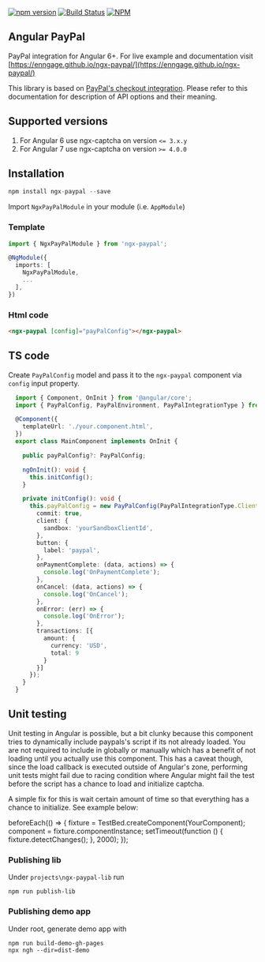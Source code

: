 [![npm version](https://badge.fury.io/js/ngx-paypal.svg)](https://badge.fury.io/js/ngx-paypal)
[![Build Status](https://api.travis-ci.org/Enngage/ngx-paypal.svg?branch=master)](https://travis-ci.org/Enngage/ngx-paypal)
[![NPM](https://nodei.co/npm/ngx-paypal.png?mini=true)](https://nodei.co/npm/ngx-paypal/)

## Angular PayPal

PayPal integration for Angular 6+. For live example and documentation visit [https://enngage.github.io/ngx-paypal/](https://enngage.github.io/ngx-paypal/)

This library is based on [PayPal's checkout integration](https://developer.paypal.com/docs/checkout/integrate/#1-get-the-code). Please refer to this documentation for description of API options and their meaning.

## Supported versions

1. For Angular 6 use ngx-captcha on version `<= 3.x.y`
2. For Angular 7 use ngx-captcha on version `>= 4.0.0`

## Installation

```javascript
npm install ngx-paypal --save
```

Import `NgxPayPalModule` in your module (i.e. `AppModule`) 

### Template

```typescript
import { NgxPayPalModule } from 'ngx-paypal';
```

```typescript
@NgModule({
  imports: [
    NgxPayPalModule,
    ...
  ],
})
```

### Html code

```html
<ngx-paypal [config]="payPalConfig"></ngx-paypal>
```

## TS code

Create `PayPalConfig` model and pass it to the `ngx-paypal` component via `config` input property.


```typescript
  import { Component, OnInit } from '@angular/core';
  import { PayPalConfig, PayPalEnvironment, PayPalIntegrationType } from 'ngx-paypal';

  @Component({
    templateUrl: './your.component.html',
  })
  export class MainComponent implements OnInit {

    public payPalConfig?: PayPalConfig;

    ngOnInit(): void {
      this.initConfig();
    }

    private initConfig(): void {
      this.payPalConfig = new PayPalConfig(PayPalIntegrationType.ClientSideREST, PayPalEnvironment.Sandbox, {
        commit: true,
        client: {
          sandbox: 'yourSandboxClientId',
        },
        button: {
          label: 'paypal',
        },
        onPaymentComplete: (data, actions) => {
          console.log('OnPaymentComplete');
        },
        onCancel: (data, actions) => {
          console.log('OnCancel');
        },
        onError: (err) => {
          console.log('OnError');
        },
        transactions: [{
          amount: {
            currency: 'USD',
            total: 9
          }
        }]
      });
    }
  }
```

## Unit testing

Unit testing in Angular is possible, but a bit clunky because this component tries to dynamically include paypals's script if its not already loaded. You are not required to include in globally or manually which has a benefit of not loading until you actually use this component. This has a caveat though, since the load callback is executed outside of Angular's zone, performing unit tests might fail due to racing condition where Angular might fail the test before the script has a chance to load and initialize captcha.

A simple fix for this is wait certain amount of time so that everything has a chance to initialize. See example below:

beforeEach(() => {
        fixture = TestBed.createComponent(YourComponent);
        component = fixture.componentInstance;
        setTimeout(function () {
            fixture.detectChanges();
        }, 2000);
});

### Publishing lib

Under `projects\ngx-paypal-lib` run 

```
npm run publish-lib
```

### Publishing demo app

Under root, generate demo app with

```
npm run build-demo-gh-pages
npx ngh --dir=dist-demo
```

